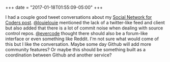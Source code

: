 +++
date = "2017-01-18T01:55:09-05:00"
+++


I had a couple good tweet conversations about my [Social Network for Coders post](http://jnjosh.com/posts/social-network-for-coders/). [@louielouie](https://twitter.com/louielouie/status/821050286550695937) mentioned the lack of a twitter-like feed and client but also added that there is a lot of commit noise when dealing with source control repos. [@evercode](https://twitter.com/evercode/status/821504537777373185) thought there should also be a forum-like interface or even something like Reddit. I'm not sure what would come of this but I like the conversation. Maybe some day Github will add more community features? Or maybe this should be something built as a coordination between Github and another service?